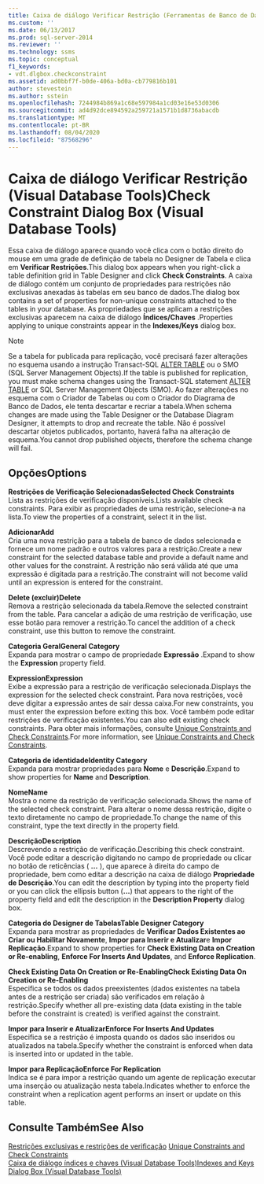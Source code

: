 ```yaml
---
title: Caixa de diálogo Verificar Restrição (Ferramentas de Banco de Dados Visual) | Microsoft Docs
ms.custom: ''
ms.date: 06/13/2017
ms.prod: sql-server-2014
ms.reviewer: ''
ms.technology: ssms
ms.topic: conceptual
f1_keywords:
- vdt.dlgbox.checkconstraint
ms.assetid: ad0bbf7f-b0de-406a-bd0a-cb779816b101
author: stevestein
ms.author: sstein
ms.openlocfilehash: 7244984b869a1c68e597984a1cd03e16e53d0306
ms.sourcegitcommit: ad4d92dce894592a259721a1571b1d8736abacdb
ms.translationtype: MT
ms.contentlocale: pt-BR
ms.lasthandoff: 08/04/2020
ms.locfileid: "87568296"
---
```

# <a name="check-constraint-dialog-box-visual-database-tools"></a><span data-ttu-id="b0dbe-102">Caixa de diálogo Verificar Restrição (Visual Database Tools)</span><span class="sxs-lookup"><span data-stu-id="b0dbe-102">Check Constraint Dialog Box (Visual Database Tools)</span></span>
  <span data-ttu-id="b0dbe-103">Essa caixa de diálogo aparece quando você clica com o botão direito do mouse em uma grade de definição de tabela no Designer de Tabela e clica em **Verificar Restrições**.</span><span class="sxs-lookup"><span data-stu-id="b0dbe-103">This dialog box appears when you right-click a table definition grid in Table Designer and click **Check Constraints**.</span></span> <span data-ttu-id="b0dbe-104">A caixa de diálogo contém um conjunto de propriedades para restrições não exclusivas anexadas às tabelas em seu banco de dados.</span><span class="sxs-lookup"><span data-stu-id="b0dbe-104">The dialog box contains a set of properties for non-unique constraints attached to the tables in your database.</span></span> <span data-ttu-id="b0dbe-105">As propriedades que se aplicam a restrições exclusivas aparecem na caixa de diálogo **Índices/Chaves** .</span><span class="sxs-lookup"><span data-stu-id="b0dbe-105">Properties applying to unique constraints appear in the **Indexes/Keys** dialog box.</span></span>  
  
> [!NOTE]  
>  <span data-ttu-id="b0dbe-106">Se a tabela for publicada para replicação, você precisará fazer alterações no esquema usando a instrução Transact-SQL [ALTER TABLE](/sql/t-sql/statements/alter-table-transact-sql) ou o SMO (SQL Server Management Objects).</span><span class="sxs-lookup"><span data-stu-id="b0dbe-106">If the table is published for replication, you must make schema changes using the Transact-SQL statement [ALTER TABLE](/sql/t-sql/statements/alter-table-transact-sql) or SQL Server Management Objects (SMO).</span></span> <span data-ttu-id="b0dbe-107">Ao fazer alterações no esquema com o Criador de Tabelas ou com o Criador do Diagrama de Banco de Dados, ele tenta descartar e recriar a tabela.</span><span class="sxs-lookup"><span data-stu-id="b0dbe-107">When schema changes are made using the Table Designer or the Database Diagram Designer, it attempts to drop and recreate the table.</span></span> <span data-ttu-id="b0dbe-108">Não é possível descartar objetos publicados, portanto, haverá falha na alteração de esquema.</span><span class="sxs-lookup"><span data-stu-id="b0dbe-108">You cannot drop published objects, therefore the schema change will fail.</span></span>  
  
## <a name="options"></a><span data-ttu-id="b0dbe-109">Opções</span><span class="sxs-lookup"><span data-stu-id="b0dbe-109">Options</span></span>  
 <span data-ttu-id="b0dbe-110">**Restrições de Verificação Selecionadas**</span><span class="sxs-lookup"><span data-stu-id="b0dbe-110">**Selected Check Constraints**</span></span>  
 <span data-ttu-id="b0dbe-111">Lista as restrições de verificação disponíveis.</span><span class="sxs-lookup"><span data-stu-id="b0dbe-111">Lists available check constraints.</span></span> <span data-ttu-id="b0dbe-112">Para exibir as propriedades de uma restrição, selecione-a na lista.</span><span class="sxs-lookup"><span data-stu-id="b0dbe-112">To view the properties of a constraint, select it in the list.</span></span>  
  
 <span data-ttu-id="b0dbe-113">**Adicionar**</span><span class="sxs-lookup"><span data-stu-id="b0dbe-113">**Add**</span></span>  
 <span data-ttu-id="b0dbe-114">Cria uma nova restrição para a tabela de banco de dados selecionada e fornece um nome padrão e outros valores para a restrição.</span><span class="sxs-lookup"><span data-stu-id="b0dbe-114">Create a new constraint for the selected database table and provide a default name and other values for the constraint.</span></span> <span data-ttu-id="b0dbe-115">A restrição não será válida até que uma expressão é digitada para a restrição.</span><span class="sxs-lookup"><span data-stu-id="b0dbe-115">The constraint will not become valid until an expression is entered for the constraint.</span></span>  
  
 <span data-ttu-id="b0dbe-116">**Delete (excluir)**</span><span class="sxs-lookup"><span data-stu-id="b0dbe-116">**Delete**</span></span>  
 <span data-ttu-id="b0dbe-117">Remova a restrição selecionada da tabela.</span><span class="sxs-lookup"><span data-stu-id="b0dbe-117">Remove the selected constraint from the table.</span></span> <span data-ttu-id="b0dbe-118">Para cancelar a adição de uma restrição de verificação, use esse botão para remover a restrição.</span><span class="sxs-lookup"><span data-stu-id="b0dbe-118">To cancel the addition of a check constraint, use this button to remove the constraint.</span></span>  
  
 <span data-ttu-id="b0dbe-119">**Categoria Geral**</span><span class="sxs-lookup"><span data-stu-id="b0dbe-119">**General Category**</span></span>  
 <span data-ttu-id="b0dbe-120">Expanda para mostrar o campo de propriedade **Expressão** .</span><span class="sxs-lookup"><span data-stu-id="b0dbe-120">Expand to show the **Expression** property field.</span></span>  
  
 <span data-ttu-id="b0dbe-121">**Expression**</span><span class="sxs-lookup"><span data-stu-id="b0dbe-121">**Expression**</span></span>  
 <span data-ttu-id="b0dbe-122">Exibe a expressão para a restrição de verificação selecionada.</span><span class="sxs-lookup"><span data-stu-id="b0dbe-122">Displays the expression for the selected check constraint.</span></span> <span data-ttu-id="b0dbe-123">Para nova restrições, você deve digitar a expressão antes de sair dessa caixa.</span><span class="sxs-lookup"><span data-stu-id="b0dbe-123">For new constraints, you must enter the expression before exiting this box.</span></span> <span data-ttu-id="b0dbe-124">Você também pode editar restrições de verificação existentes.</span><span class="sxs-lookup"><span data-stu-id="b0dbe-124">You can also edit existing check constraints.</span></span> <span data-ttu-id="b0dbe-125">Para obter mais informações, consulte [Unique Constraints and Check Constraints](../../relational-databases/tables/unique-constraints-and-check-constraints.md).</span><span class="sxs-lookup"><span data-stu-id="b0dbe-125">For more information, see [Unique Constraints and Check Constraints](../../relational-databases/tables/unique-constraints-and-check-constraints.md).</span></span>  
  
 <span data-ttu-id="b0dbe-126">**Categoria de identidade**</span><span class="sxs-lookup"><span data-stu-id="b0dbe-126">**Identity Category**</span></span>  
 <span data-ttu-id="b0dbe-127">Expanda para mostrar propriedades para **Nome** e **Descrição**.</span><span class="sxs-lookup"><span data-stu-id="b0dbe-127">Expand to show properties for **Name** and **Description**.</span></span>  
  
 <span data-ttu-id="b0dbe-128">**Nome**</span><span class="sxs-lookup"><span data-stu-id="b0dbe-128">**Name**</span></span>  
 <span data-ttu-id="b0dbe-129">Mostra o nome da restrição de verificação selecionada.</span><span class="sxs-lookup"><span data-stu-id="b0dbe-129">Shows the name of the selected check constraint.</span></span> <span data-ttu-id="b0dbe-130">Para alterar o nome dessa restrição, digite o texto diretamente no campo de propriedade.</span><span class="sxs-lookup"><span data-stu-id="b0dbe-130">To change the name of this constraint, type the text directly in the property field.</span></span>  
  
 <span data-ttu-id="b0dbe-131">**Descrição**</span><span class="sxs-lookup"><span data-stu-id="b0dbe-131">**Description**</span></span>  
 <span data-ttu-id="b0dbe-132">Descrevendo a restrição de verificação.</span><span class="sxs-lookup"><span data-stu-id="b0dbe-132">Describing this check constraint.</span></span> <span data-ttu-id="b0dbe-133">Você pode editar a descrição digitando no campo de propriedade ou clicar no botão de reticências ( **…** ), que aparece à direita do campo de propriedade, bem como editar a descrição na caixa de diálogo **Propriedade de Descrição**.</span><span class="sxs-lookup"><span data-stu-id="b0dbe-133">You can edit the description by typing into the property field or you can click the ellipsis button (**...**) that appears to the right of the property field and edit the description in the **Description Property** dialog box.</span></span>  
  
 <span data-ttu-id="b0dbe-134">**Categoria do Designer de Tabelas**</span><span class="sxs-lookup"><span data-stu-id="b0dbe-134">**Table Designer Category**</span></span>  
 <span data-ttu-id="b0dbe-135">Expanda para mostrar as propriedades de **Verificar Dados Existentes ao Criar ou Habilitar Novamente**, **Impor para Inserir e Atualizar**e **Impor Replicação**.</span><span class="sxs-lookup"><span data-stu-id="b0dbe-135">Expand to show properties for **Check Existing Data on Creation or Re-enabling**, **Enforce For Inserts And Updates**, and **Enforce Replication**.</span></span>  
  
 <span data-ttu-id="b0dbe-136">**Check Existing Data On Creation or Re-Enabling**</span><span class="sxs-lookup"><span data-stu-id="b0dbe-136">**Check Existing Data On Creation or Re-Enabling**</span></span>  
 <span data-ttu-id="b0dbe-137">Especifica se todos os dados preexistentes (dados existentes na tabela antes de a restrição ser criada) são verificados em relação à restrição.</span><span class="sxs-lookup"><span data-stu-id="b0dbe-137">Specify whether all pre-existing data (data existing in the table before the constraint is created) is verified against the constraint.</span></span>  
  
 <span data-ttu-id="b0dbe-138">**Impor para Inserir e Atualizar**</span><span class="sxs-lookup"><span data-stu-id="b0dbe-138">**Enforce For Inserts And Updates**</span></span>  
 <span data-ttu-id="b0dbe-139">Especifica se a restrição é imposta quando os dados são inseridos ou atualizados na tabela.</span><span class="sxs-lookup"><span data-stu-id="b0dbe-139">Specify whether the constraint is enforced when data is inserted into or updated in the table.</span></span>  
  
 <span data-ttu-id="b0dbe-140">**Impor para Replicação**</span><span class="sxs-lookup"><span data-stu-id="b0dbe-140">**Enforce For Replication**</span></span>  
 <span data-ttu-id="b0dbe-141">Indica se é para impor a restrição quando um agente de replicação executar uma inserção ou atualização nesta tabela.</span><span class="sxs-lookup"><span data-stu-id="b0dbe-141">Indicates whether to enforce the constraint when a replication agent performs an insert or update on this table.</span></span>  
  
## <a name="see-also"></a><span data-ttu-id="b0dbe-142">Consulte Também</span><span class="sxs-lookup"><span data-stu-id="b0dbe-142">See Also</span></span>  
 <span data-ttu-id="b0dbe-143">[Restrições exclusivas e restrições de verificação](../../relational-databases/tables/unique-constraints-and-check-constraints.md) </span><span class="sxs-lookup"><span data-stu-id="b0dbe-143">[Unique Constraints and Check Constraints](../../relational-databases/tables/unique-constraints-and-check-constraints.md) </span></span>  
 [<span data-ttu-id="b0dbe-144">Caixa de diálogo índices e chaves &#40;Visual Database Tools&#41;</span><span class="sxs-lookup"><span data-stu-id="b0dbe-144">Indexes and Keys Dialog Box &#40;Visual Database Tools&#41;</span></span>](visual-database-tools.md)  
  
  
